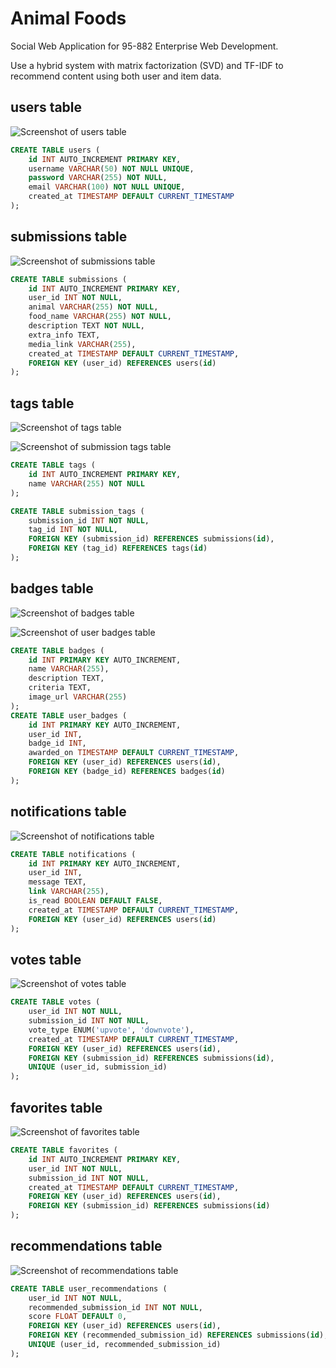 # Animal Foods

Social Web Application for 95-882 Enterprise Web Development.

Use a hybrid system with matrix factorization (SVD) and TF-IDF to recommend content using both user and item data.

## users table

![Screenshot of users table](./images/users.png)

```sql
CREATE TABLE users (
    id INT AUTO_INCREMENT PRIMARY KEY,
    username VARCHAR(50) NOT NULL UNIQUE,
    password VARCHAR(255) NOT NULL,
    email VARCHAR(100) NOT NULL UNIQUE,
    created_at TIMESTAMP DEFAULT CURRENT_TIMESTAMP
);
```

## submissions table

![Screenshot of submissions table](./images/submissions.png)

```sql
CREATE TABLE submissions (
    id INT AUTO_INCREMENT PRIMARY KEY,
    user_id INT NOT NULL,
    animal VARCHAR(255) NOT NULL,
    food_name VARCHAR(255) NOT NULL,
    description TEXT NOT NULL,
    extra_info TEXT,
    media_link VARCHAR(255),
    created_at TIMESTAMP DEFAULT CURRENT_TIMESTAMP,
    FOREIGN KEY (user_id) REFERENCES users(id)
);
```

## tags table

![Screenshot of tags table](./images/tags.png)

![Screenshot of submission tags table](./images/submission_tags.png)

```sql
CREATE TABLE tags (
    id INT AUTO_INCREMENT PRIMARY KEY,
    name VARCHAR(255) NOT NULL
);

CREATE TABLE submission_tags (
    submission_id INT NOT NULL,
    tag_id INT NOT NULL,
    FOREIGN KEY (submission_id) REFERENCES submissions(id),
    FOREIGN KEY (tag_id) REFERENCES tags(id)
);
```

## badges table

![Screenshot of badges table](./images/badges.png)

![Screenshot of user badges table](./images/user_badges.png)

```sql
CREATE TABLE badges (
    id INT PRIMARY KEY AUTO_INCREMENT,
    name VARCHAR(255),
    description TEXT,
    criteria TEXT,
    image_url VARCHAR(255)
);
CREATE TABLE user_badges (
    id INT PRIMARY KEY AUTO_INCREMENT,
    user_id INT,
    badge_id INT,
    awarded_on TIMESTAMP DEFAULT CURRENT_TIMESTAMP,
    FOREIGN KEY (user_id) REFERENCES users(id),
    FOREIGN KEY (badge_id) REFERENCES badges(id)
);
```

## notifications table

![Screenshot of notifications table](./images/notifications.png)

```sql
CREATE TABLE notifications (
    id INT PRIMARY KEY AUTO_INCREMENT,
    user_id INT,
    message TEXT,
    link VARCHAR(255),
    is_read BOOLEAN DEFAULT FALSE,
    created_at TIMESTAMP DEFAULT CURRENT_TIMESTAMP,
    FOREIGN KEY (user_id) REFERENCES users(id)
);
```

## votes table

![Screenshot of votes table](./images/votes.png)

```sql
CREATE TABLE votes (
    user_id INT NOT NULL,
    submission_id INT NOT NULL,
    vote_type ENUM('upvote', 'downvote'),
    created_at TIMESTAMP DEFAULT CURRENT_TIMESTAMP,
    FOREIGN KEY (user_id) REFERENCES users(id),
    FOREIGN KEY (submission_id) REFERENCES submissions(id),
    UNIQUE (user_id, submission_id)
);
```

## favorites table

![Screenshot of favorites table](./images/favorites.png)

```sql
CREATE TABLE favorites (
    id INT AUTO_INCREMENT PRIMARY KEY,
    user_id INT NOT NULL,
    submission_id INT NOT NULL,
    created_at TIMESTAMP DEFAULT CURRENT_TIMESTAMP,
    FOREIGN KEY (user_id) REFERENCES users(id),
    FOREIGN KEY (submission_id) REFERENCES submissions(id)
);
```

## recommendations table

![Screenshot of recommendations table](./images/recommendations.png)

```sql
CREATE TABLE user_recommendations (
    user_id INT NOT NULL,
    recommended_submission_id INT NOT NULL,
    score FLOAT DEFAULT 0,
    FOREIGN KEY (user_id) REFERENCES users(id),
    FOREIGN KEY (recommended_submission_id) REFERENCES submissions(id),
    UNIQUE (user_id, recommended_submission_id)
);
```
